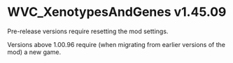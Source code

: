 # WVC_XenotypesAndGenes v1.45.09
 
Pre-release versions require resetting the mod settings.

Versions above 1.00.96 require (when migrating from earlier versions of the mod) a new game.